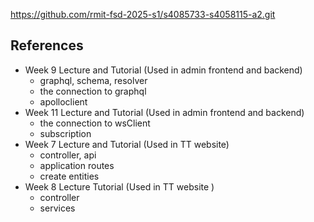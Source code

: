 https://github.com/rmit-fsd-2025-s1/s4085733-s4058115-a2.git
## References
- Week 9 Lecture and Tutorial (Used in admin frontend and backend)
    - graphql, schema, resolver
    - the connection to graphql
    - apolloclient
- Week 11 Lecture and Tutorial (Used in admin frontend and backend)
    - the connection to wsClient
    - subscription
- Week 7 Lecture and Tutorial (Used in TT website)
    - controller, api
    - application routes
    - create entities
- Week 8 Lecture Tutorial (Used in TT website )
    -  controller
    -  services

